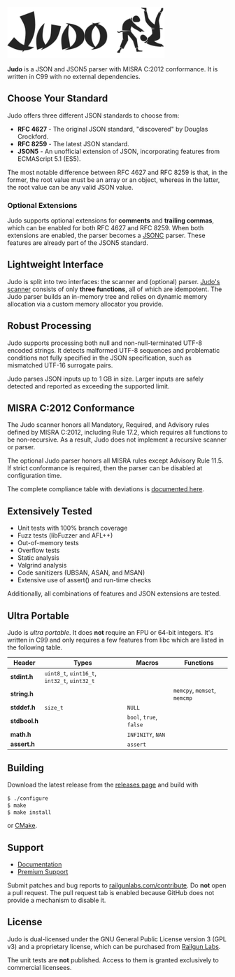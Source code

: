 <picture>
  <source media="(prefers-color-scheme: dark)" srcset=".github/judo-dark.svg">
  <source media="(prefers-color-scheme: light)" srcset=".github/judo.svg">
  <img alt="Judo" src=".github/judo.svg" width="360px">
</picture>

**Judo** is a JSON and JSON5 parser with MISRA C:2012 conformance.
It is written in C99 with no external dependencies.

## Choose Your Standard

Judo offers three different JSON standards to choose from:

* **RFC 4627** - The original JSON standard, "discovered" by Douglas Crockford.
* **RFC 8259** - The latest JSON standard.
* **JSON5** - An unofficial extension of JSON, incorporating features from ECMAScript 5.1 (ES5).

The most notable difference between RFC 4627 and RFC 8259 is that, in the former, the root value must be an array or an object, whereas in the latter, the root value can be any valid JSON value.

### Optional Extensions

Judo supports optional extensions for **comments** and **trailing commas**, which can be enabled for both RFC 4627 and RFC 8259.
When both extensions are enabled, the parser becomes a [JSONC](https://code.visualstudio.com/docs/languages/json#_json-with-comments) parser.
These features are already part of the JSON5 standard.

## Lightweight Interface

Judo is split into two interfaces: the scanner and (optional) parser.
[Judo's scanner](https://railgunlabs.com/judo/manual/api/scanner/) consists of only **three functions**, all of which are idempotent.
The Judo parser builds an in-memory tree and relies on dynamic memory allocation via a custom memory allocator you provide.

## Robust Processing

Judo supports processing both null and non-null-terminated UTF-8 encoded strings.
It detects malformed UTF-8 sequences and problematic conditions not fully specified in the JSON specification, such as mismatched UTF-16 surrogate pairs.

Judo parses JSON inputs up to 1 GB in size.
Larger inputs are safely detected and reported as exceeding the supported limit.

## MISRA C:2012 Conformance

The Judo scanner honors all Mandatory, Required, and Advisory rules defined by MISRA C:2012, including Rule 17.2, which requires all functions to be non-recursive.
As a result, Judo does not implement a recursive scanner or parser.

The optional Judo parser honors all MISRA rules except Advisory Rule 11.5.
If strict conformance is required, then the parser can be disabled at configuration time.

The complete compliance table with deviations is [documented here](https://railgunlabs.com/charisma/manual/misra-compliance/).

## Extensively Tested

* Unit tests with 100% branch coverage
* Fuzz tests (libFuzzer and AFL++)
* Out-of-memory tests
* Overflow tests
* Static analysis
* Valgrind analysis
* Code sanitizers (UBSAN, ASAN, and MSAN)
* Extensive use of assert() and run-time checks

Additionally, all combinations of features and JSON extensions are tested.

## Ultra Portable

Judo is _ultra portable_.
It does **not** require an FPU or 64-bit integers.
It's written in C99 and only requires a few features from libc which are listed in the following table.

| Header | Types | Macros | Functions |
| --- | --- | --- | --- |
| **stdint.h** |  `uint8_t`, `uint16_t`, `int32_t`, `uint32_t` | | |
| **string.h** | | | `memcpy`, `memset`, `memcmp` |
| **stddef.h** | `size_t` | `NULL` | |
| **stdbool.h** | |  `bool`, `true`, `false` | |
| **math.h** | |  `INFINITY`, `NAN` | |
| **assert.h** | |  `assert` | |

## Building

Download the latest release from the [releases page](https://github.com/railgunlabs/judo/releases) and build with

```
$ ./configure
$ make
$ make install
```

or [CMake](https://cmake.org/).

## Support

* [Documentation](https://railgunlabs.com/judo/manual/)
* [Premium Support](https://railgunlabs.com/services/)

Submit patches and bug reports to [railgunlabs.com/contribute](https://railgunlabs.com/contribute/).
Do **not** open a pull request.
The pull request tab is enabled because GitHub does not provide a mechanism to disable it.

## License

Judo is dual-licensed under the GNU General Public License version 3 (GPL v3) and a proprietary license, which can be purchased from [Railgun Labs](https://railgunlabs.com/judo/license/).

The unit tests are **not** published.
Access to them is granted exclusively to commercial licensees.
